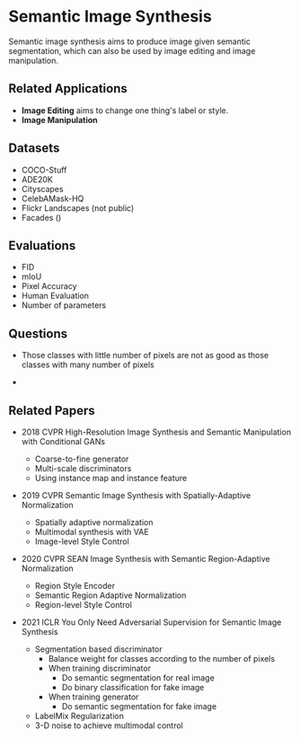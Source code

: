 # Semantic Image Synthesis

Semantic image synthesis aims to produce image given semantic segmentation,
which can also be used by image editing and image manipulation.

## Related Applications
* **Image Editing** aims to change one thing's label or style.
* **Image Manipulation**


## Datasets
* COCO-Stuff
* ADE20K
* Cityscapes
* CelebAMask-HQ
* Flickr Landscapes (not public)
* Facades ()

## Evaluations
* FID
* mIoU
* Pixel Accuracy
* Human Evaluation
* Number of parameters

## Questions
* Those classes with little number of pixels are not as good as 
    those classes with many number of pixels
  
* 

## Related Papers
* 2018 CVPR High-Resolution Image Synthesis and Semantic Manipulation with Conditional GANs
    * Coarse-to-fine generator
    * Multi-scale discriminators
    * Using instance map and instance feature
* 2019 CVPR Semantic Image Synthesis with Spatially-Adaptive Normalization
    * Spatially adaptive normalization
    * Multimodal synthesis with VAE
    * Image-level Style Control
* 2020 CVPR SEAN Image Synthesis with Semantic Region-Adaptive Normalization
    * Region Style Encoder
    * Semantic Region Adaptive Normalization
    * Region-level Style Control
    
* 2021 ICLR You Only Need Adversarial Supervision for Semantic Image Synthesis
    * Segmentation based discriminator
        * Balance weight for classes according to the number of pixels
        * When training discriminator
            * Do semantic segmentation for real image
            * Do binary classification for fake image
        * When training generator
            * Do semantic segmentation for fake image
    * LabelMix Regularization
    * 3-D noise to achieve multimodal control